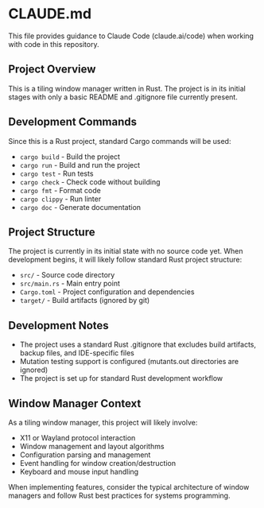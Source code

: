 # CLAUDE.md

This file provides guidance to Claude Code (claude.ai/code) when working with code in this repository.

## Project Overview

This is a tiling window manager written in Rust. The project is in its initial stages with only a basic README and .gitignore file currently present.

## Development Commands

Since this is a Rust project, standard Cargo commands will be used:

- `cargo build` - Build the project
- `cargo run` - Build and run the project
- `cargo test` - Run tests
- `cargo check` - Check code without building
- `cargo fmt` - Format code
- `cargo clippy` - Run linter
- `cargo doc` - Generate documentation

## Project Structure

The project is currently in its initial state with no source code yet. When development begins, it will likely follow standard Rust project structure:

- `src/` - Source code directory
- `src/main.rs` - Main entry point
- `Cargo.toml` - Project configuration and dependencies
- `target/` - Build artifacts (ignored by git)

## Development Notes

- The project uses a standard Rust .gitignore that excludes build artifacts, backup files, and IDE-specific files
- Mutation testing support is configured (mutants.out directories are ignored)
- The project is set up for standard Rust development workflow

## Window Manager Context

As a tiling window manager, this project will likely involve:
- X11 or Wayland protocol interaction
- Window management and layout algorithms
- Configuration parsing and management
- Event handling for window creation/destruction
- Keyboard and mouse input handling

When implementing features, consider the typical architecture of window managers and follow Rust best practices for systems programming.